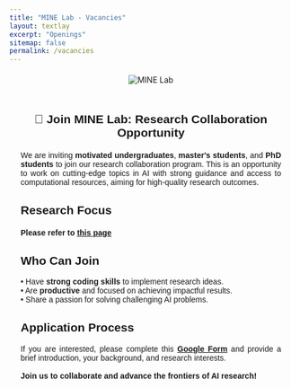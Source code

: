 ```yaml
---
title: "MINE Lab - Vacancies"
layout: textlay
excerpt: "Openings"
sitemap: false
permalink: /vacancies
---
```


<!-- Logo Section -->
<div class="logo-container" style="text-align: center; margin-top: 20px;">
  <img src="{{ site.url }}{{ site.baseurl }}/images/logo.png" 
       alt="MINE Lab" 
       style="max-width: 50%; height: auto; border: none;">
</div>

<!-- Spacer to Add Room Below the Logo -->
<div style="margin-top: 50px;"></div>

<!-- Main Content -->
<div style="font-family: Arial, sans-serif; text-align: justify; padding: 0 20px;">
  <h2 style="text-align: center; margin-bottom: 20px;">🌟 Join MINE Lab: Research Collaboration Opportunity</h1>

  <p>
    We are inviting <strong>motivated undergraduates</strong>, <strong>master's students</strong>, and <strong>PhD students</strong> to join our research collaboration program. 
    This is an opportunity to work on cutting-edge topics in AI with strong guidance and access to computational resources, aiming for high-quality research outcomes.
  </p>

  <!-- Research Focus Section -->
  <h2 style="margin-top: 30px;">Research Focus</h2>
  <h4>Please refer to <a href="https://mine-lab-nd.github.io/research/">this page</a></h4>

  <!-- Eligibility Section -->
  <h2 style="margin-top: 30px;">Who Can Join</h2>
  <p>
    • Have <strong>strong coding skills</strong> to implement research ideas.<br>
    • Are <strong>productive</strong> and focused on achieving impactful results.<br>
    • Share a passion for solving challenging AI problems.
  </p>

  <!-- Application Process Section -->
  <h2 style="margin-top: 30px;">Application Process</h2>
  <p>
    If you are interested, please complete this <a href="https://forms.gle/PYBtziFuXmKKodsD9" target="_blank"><strong>Google Form</strong></a> 
    and provide a brief introduction, your background, and research interests.
    <br><br>
    <strong>Join us to collaborate and advance the frontiers of AI research!</strong>
  </p>
</div>